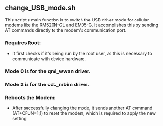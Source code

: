 ## change_USB_mode.sh
This script's main function is to switch the USB driver mode for cellular modems like the RM520N-GL and EM05-G. It accomplishes this by sending AT commands directly to the modem's communication port.

### Requires Root:
  - It first checks if it's being run by the root user, as this is necessary to communicate with device hardware.

### Mode 0 is for the qmi_wwan driver.
### Mode 2 is for the cdc_mbim driver.

### Reboots the Modem: 
  - After successfully changing the mode, it sends another AT command (AT+CFUN=1,1) to reset the modem, which is required to apply the new setting.
